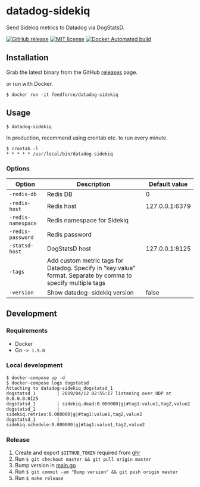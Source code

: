 # datadog-sidekiq

Send Sidekiq metrics to Datadog via DogStatsD.

[![GitHub release](https://img.shields.io/github/release/feedforce/datadog-sidekiq.svg?style=flat-square)](https://github.com/feedforce/datadog-sidekiq/releases)
[![MIT license](https://img.shields.io/github/license/feedforce/datadog-sidekiq.svg?style=flat-square)](https://github.com/feedforce/datadog-sidekiq/blob/master/LICENSE)
[![Docker Automated build](https://img.shields.io/docker/cloud/automated/feedforce/datadog-sidekiq.svg?color=blue&style=flat-square)](https://hub.docker.com/r/feedforce/datadog-sidekiq)

## Installation

Grab the latest binary from the GitHub [releases](https://github.com/feedforce/datadog-sidekiq/releases) page.

or run with Docker.

```
$ docker run -it feedforce/datadog-sidekiq
```

## Usage

```
$ datadog-sidekiq
```

In production, recommend using crontab etc. to run every minute.

```
$ crontab -l
* * * * * /usr/local/bin/datadog-sidekiq
```

### Options

| Option | Description | Default value |
| --- | --- | --- |
| `-redis-db` | Redis DB | 0 |
| `-redis-host` | Redis host | 127.0.0.1:6379 |
| `-redis-namespace` | Redis namespace for Sidekiq | |
| `-redis-password` | Redis password | |
| `-statsd-host` | DogStatsD host | 127.0.0.1:8125 |
| `-tags` | Add custom metric tags for Datadog. Specify in \"key:value\" format. Separate by comma to specify multiple tags | |
| `-version` | Show datadog-sidekiq version | false |

## Development

### Requirements

* Docker
* Go `~> 1.9.0`

### Local development

```
$ docker-compose up -d
$ docker-compose logs dogstatsd
Attaching to datadog-sidekiq_dogstatsd_1
dogstatsd_1        | 2019/04/12 02:55:17 listening over UDP at  0.0.0.0:8125
dogstatsd_1        | sidekiq.dead:0.000000|g|#tag1:value1,tag2,value2
dogstatsd_1        | sidekiq.retries:0.000000|g|#tag1:value1,tag2,value2
dogstatsd_1        | sidekiq.schedule:0.000000|g|#tag1:value1,tag2,value2
```

### Release

1. Create and export `$GITHUB_TOKEN` required from [ghr](https://github.com/tcnksm/ghr#github-api-token)
1. Run `$ git checkout master && git pull origin master`
1. Bump version in [main.go](https://github.com/feedforce/datadog-sidekiq/blob/master/main.go#L13)
1. Run `$ git commit -am "Bump version" && git push origin master`
1. Run `$ make release`
